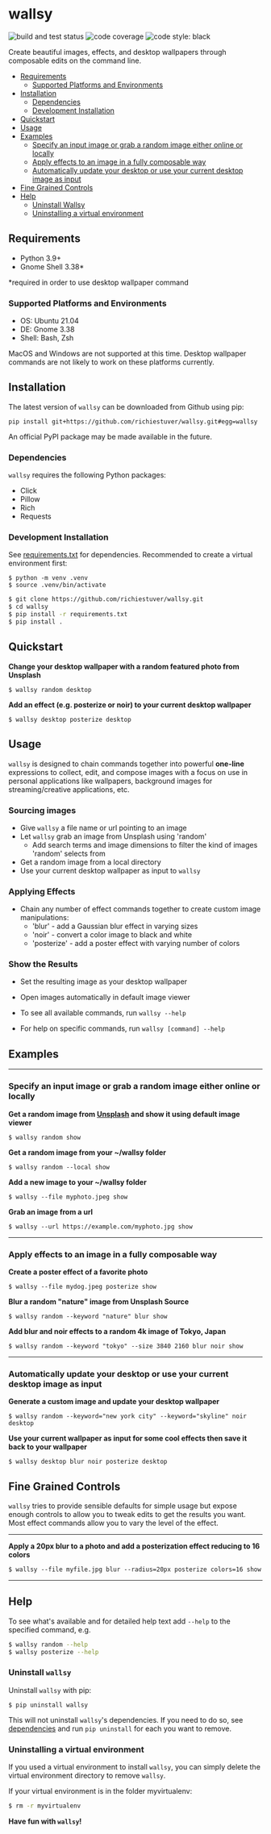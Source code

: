 # wallsy
![build and test status](https://github.com/richiestuver/wallsy/actions/workflows/python-app.yml/badge.svg)
![code coverage](https://img.shields.io/codecov/c/github/richiestuver/wallsy)
![code style: black](https://img.shields.io/badge/code%20style-black-black)

Create beautiful images, effects, and desktop wallpapers through composable edits on the command line.

  * [Requirements](#requirements)
    * [Supported Platforms and Environments](#supported-platforms-and-environments)
  * [Installation](#installation)
    * [Dependencies](#dependencies)
    * [Development Installation](#development-installation)
  * [Quickstart](#quickstart)
  * [Usage](#usage)
  * [Examples](#examples)
    * [Specify an input image or grab a random image either online or locally](#specify-an-input-image-or-grab-a-random-image-either-online-or-locally)
    * [Apply effects to an image in a fully composable way](#apply-effects-to-an-image-in-a-fully-composable-way)
    * [Automatically update your desktop or use your current desktop image as input](#automatically-update-your-desktop-or-use-your-current-desktop-image-as-input)
  * [Fine Grained Controls](#fine-grained-controls)
  * [Help](#help)
    * [Uninstall Wallsy](#uninstall-wallsy)
    * [Uninstalling a virtual environment](#uninstalling-a-virtual-environment)

## Requirements

- Python 3.9+
- Gnome Shell 3.38*

*required in order to use desktop wallpaper command

### Supported Platforms and Environments
- OS: Ubuntu 21.04
- DE: Gnome 3.38
- Shell: Bash, Zsh

MacOS and Windows are not supported at this time. Desktop wallpaper commands are not likely to work on these platforms currently.

## Installation

The latest version of `wallsy` can be downloaded from Github using pip:
```
pip install git+https://github.com/richiestuver/wallsy.git#egg=wallsy
```

An official PyPI package may be made available in the future. 

### Dependencies

`wallsy` requires the following Python packages:
- Click
- Pillow
- Rich
- Requests

### Development Installation
See [requirements.txt](https://github.com/richiestuver/wallsy/blob/master/requirements.txt) for dependencies. Recommended to create a virtual environment first: 

```
$ python -m venv .venv
$ source .venv/bin/activate
``` 

```bash
$ git clone https://github.com/richiestuver/wallsy.git
$ cd wallsy
$ pip install -r requirements.txt
$ pip install .
```

## 
## Quickstart

**Change your desktop wallpaper with a random featured photo from Unsplash**
```
$ wallsy random desktop
```

**Add an effect (e.g. posterize or noir) to your current desktop wallpaper**
```
$ wallsy desktop posterize desktop
```


## Usage
`wallsy` is designed to chain commands together into powerful **one-line** expressions to collect, edit, and compose images with a
focus on use in personal applications like wallpapers, background images for streaming/creative applications, etc.

### Sourcing images
- Give `wallsy` a file name or url pointing to an image
- Let `wallsy` grab an image from Unsplash using 'random'
    - Add search terms and image dimensions to filter the kind of images 'random' selects from
- Get a random image from a local directory 
- Use your current desktop wallpaper as input to `wallsy`

### Applying Effects
- Chain any number of effect commands together to create custom image manipulations:
    - 'blur' - add a Gaussian blur effect in varying sizes
    - 'noir' - convert a color image to black and white
    - 'posterize' - add a poster effect with varying number of colors

### Show the Results
- Set the resulting image as your desktop wallpaper
- Open images automatically in default image viewer

- To see all available commands, run `wallsy --help`
- For help on specific commands, run `wallsy [command] --help`

## Examples
---
### Specify an input image or grab a random image either online or locally

**Get a random image from [Unsplash](https://unsplash.com) and show it using default image viewer**

```
$ wallsy random show
```

**Get a random image from your ~/wallsy folder**
```
$ wallsy random --local show
```

**Add a new image to your ~/wallsy folder**
```
$ wallsy --file myphoto.jpeg show
```

**Grab an image from a url**
```
$ wallsy --url https://example.com/myphoto.jpg show
```
---
### Apply effects to an image in a fully composable way


**Create a poster effect of a favorite photo**
```
$ wallsy --file mydog.jpeg posterize show
```

**Blur a random "nature" image from Unsplash Source**
```
$ wallsy random --keyword "nature" blur show
```

**Add blur and noir effects to a random 4k image of Tokyo, Japan**
```
$ wallsy random --keyword "tokyo" --size 3840 2160 blur noir show
```
---
### Automatically update your desktop or use your current desktop image as input

**Generate a custom image and update your desktop wallpaper**
```
$ wallsy random --keyword="new york city" --keyword="skyline" noir desktop
```

**Use your current wallpaper as input for some cool effects then save it back to your wallpaper**
```
$ wallsy desktop blur noir posterize desktop
```

## Fine Grained Controls
`wallsy` tries to provide sensible defaults for simple usage but expose enough controls
to allow you to tweak edits to get the results you want. Most effect commands allow
you to vary the level of the effect.

---
**Apply a 20px blur to a photo and add a posterization effect reducing to 16 colors**
```
$ wallsy --file myfile.jpg blur --radius=20px posterize colors=16 show
```
---
## Help


To see what's available and for detailed help text add `--help` to the specified command, e.g.
```bash
$ wallsy random --help
$ wallsy posterize --help
```

### Uninstall `wallsy`

Uninstall `wallsy` with pip:

```
$ pip uninstall wallsy
```

This will not uninstall `wallsy`'s dependencies. If you need to do so, see [dependencies](#dependencies) and run `pip uninstall` for each you want to remove. 

### Uninstalling a virtual environment

If you used a virtual environment to install `wallsy`, you can simply delete the virtual environment directory to remove `wallsy`. 

If your virtual environment is in the folder myvirtualenv:
```bash
$ rm -r myvirtualenv
```

**Have fun with `wallsy`!**
